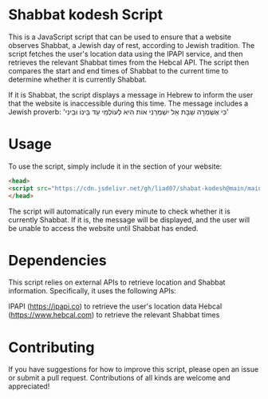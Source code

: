 # Shabbat kodesh Script
This is a JavaScript script that can be used to ensure that a website observes Shabbat, a Jewish day of rest, according to Jewish tradition. The script fetches the user's location data using the IPAPI service, and then retrieves the relevant Shabbat times from the Hebcal API. The script then compares the start and end times of Shabbat to the current time to determine whether it is currently Shabbat.

If it is Shabbat, the script displays a message in Hebrew to inform the user that the website is inaccessible during this time. The message includes a Jewish proverb: 'כִּי אֶשְׁמְרָה שַׁבָּת אֵל יִשְׁמְרֵנִי אוֹת הִיא לְעוֹלְמֵי עַד בֵּינוֹ וּבֵינִי'

# Usage
To use the script, simply include it in the <head> section of your website:

```html
<head>
<script src="https://cdn.jsdelivr.net/gh/liad07/shabat-kodesh@main/main.js"></script>
</head>
```
The script will automatically run every minute to check whether it is currently Shabbat. If it is, the message will be displayed, and the user will be unable to access the website until Shabbat has ended.

# Dependencies
This script relies on external APIs to retrieve location and Shabbat information. Specifically, it uses the following APIs:

IPAPI (https://ipapi.co) to retrieve the user's location data
Hebcal (https://www.hebcal.com) to retrieve the relevant Shabbat times
# Contributing
If you have suggestions for how to improve this script, please open an issue or submit a pull request. Contributions of all kinds are welcome and appreciated!
